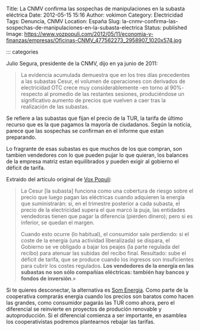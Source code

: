 Title: La CNMV confirma las sospechas de manipulaciones en la subasta eléctrica
Date: 2012-05-15 15:16
Author: vokimon
Category: Electricidad
Tags: Denuncia, CNMV
Location: España
Slug: la-cnmv-confirma-las-sospechas-de-manipulaciones-en-la-subasta-electrica
Status: published
Image: https://www.vozpopuli.com/2012/05/11/economia-y-finanzas/empresas/Oficinas-CNMV_477562273_2958907_1020x574.jpg

::: categories

Julio Segura, presidente de la CNMV, dijo en ya junio de 2011:

> La evidencia acumulada demuestra que en los tres días precedentes a las subastas Cesur,
> el volumen de operaciones con derivados de electricidad OTC crece muy considerablemente –en torno al 90%-
> respecto al promedio de las restantes sesiones,
> produciéndose un significativo aumento de precios que vuelven a caer tras la realización de las subastas.

Se refiere a las subastas que fijan el precio de la TUR, la tarifa de último recurso que es la que pagamos la mayoría de ciudadanos.
Según la noticia, parece que las sospechas se confirman en el informe que estan preparando.

Lo fragrante de esas subastas es que muchos de los que compran, son tambien vendedores con lo que pueden pujar lo que quieran, los balances de la empresa matriz estan equilibrados y pueden exigir al gobierno el déficit de tarifa.

Extraido del artículo original de [Vox Populi](http://vozpopuli.com/empresas/3115-la-cnmv-confirma-las-sospechas-de-manipulaciones-en-la-subasta-electrica):

> La Cesur \[la subasta\] funciona como una cobertura de riesgo sobre el precio que luego pagan las eléctricas cuando adquieren la energía que suministrarán:
> si, en el trimestre posterior a cada subasta, el precio de la electricidad supera el que marcó la puja, las entidades vendedoras tienen que pagar la diferencia (pierden dinero);
> pero si es inferior, se quedan el margen.
> 
> Cuando esto ocurre (lo habitual), el consumidor sale perdiendo: si el coste de la energía (una actividad liberalizada) se dispara,
> el Gobierno se ve obligado a bajar los peajes (la parte regulada del recibo) para atenuar las subidas del recibo final.
> Resultado: sube el déficit de tarifa, que se produce cuando los ingresos son insuficientes para cubrir los costes regulados.
> **Los vendedores de la energía en las subastas no son sólo compañías eléctricas: también hay bancos y fondos de inversión**.»

Si te quieres desconectar, la alternativa es [Som Energia](http://desconexionibex35.org/blog/electricas-som-energia/). Como parte de la cooperativa comprarás energia cuando los precios son baratos como hacen las grandes, como consumidor pagarás las TUR como ahora, pero el diferencial se reinvierte en proyectos de produción renovable y autoproducción. Si el diferencial comienza a ser importante, en asamblea los cooperativistas podremos plantearnos rebajar las tarifas.
